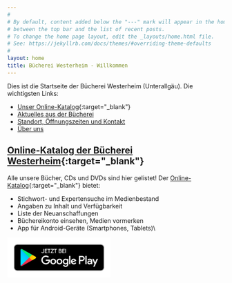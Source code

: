 ```yaml
---
#
# By default, content added below the "---" mark will appear in the home page
# between the top bar and the list of recent posts.
# To change the home page layout, edit the _layouts/home.html file.
# See: https://jekyllrb.com/docs/themes/#overriding-theme-defaults
#
layout: home
title: Bücherei Westerheim - Willkommen
---
```

Dies ist die Startseite der Bücherei Westerheim (Unterallgäu). Die wichtigsten Links:

* [Unser Online-Katalog](https://www.biblino.de/westerheim){:target="_blank"}
* [Aktuelles aus der Bücherei](#aktuelles)
* [Standort, Öffnungszeiten und Kontakt](/der-weg-zu-uns/)
* [Über uns](/ueber-uns/)

## [Online-Katalog der Bücherei Westerheim](https://www.biblino.de/westerheim){:target="_blank"}

Alle unsere Bücher, CDs und DVDs sind hier gelistet! Der [Online-Katalog](https://www.biblino.de/westerheim){:target="_blank"} bietet:
* Stichwort- und Expertensuche im Medienbestand
* Angaben zu Inhalt und Verfügbarkeit
* Liste der Neuanschaffungen
* Büchereikonto einsehen, Medien vormerken
* App für Android-Geräte (Smartphones, Tablets)\\
<a href='https://play.google.com/store/apps/details?id=de.meier.burkhard.bibapp'>
  <img alt='Jetzt bei Google Play' src='/images/googleplay.de_badge_web_generic.png' width="240px;" height="auto;"/>
</a>
